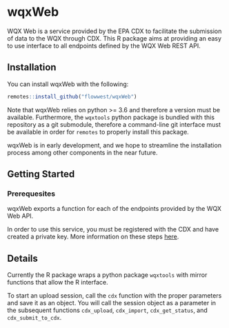 # wqxWeb

WQX Web is a service provided by the EPA CDX to facilitate the submission of data 
to the WQX through CDX. This R package aims at providing an easy to use interface to all endpoints
defined by the WQX Web REST API. 

## Installation

You can install wqxWeb with the following:

```r
remotes::install_github("flowwest/wqxWeb")
```

Note that wqxWeb relies on python >= 3.6 and therefore a version must be available. 
Furthermore, the `wqxtools` python package is bundled with this repository as a 
git submodule, therefore a command-line git interface must be available in order for `remotes` 
to properly install this package. 

wqxWeb is in early development, and we hope to streamline the installation process among 
other components in the near future.

## Getting Started

### Prerequesites

wqxWeb exports a function for each of the endpoints provided by the WQX Web API. 

In order to use this service, you must be registered with the CDX and have created a private key.
More information on these steps [here](https://cdx.epa.gov/about/userguide). 


## Details

Currently the R package wraps a python package `wqxtools` with mirror functions that allow the 
R interface. 

To start an upload session, call the `cdx` function with the proper parameters and save it as an object. You will call the session object as a parameter in the subsequent functions `cdx_upload`, `cdx_import`, `cdx_get_status`, and `cdx_submit_to_cdx`. 
